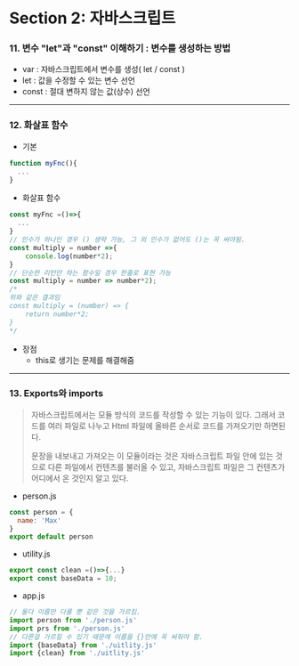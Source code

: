 # Section 2: 자바스크립트

### 11. 변수 "let"과 "const" 이해하기 : 변수를 생성하는 방법

- var : 자바스크립트에서 변수를 생성( let / const )
- let : 값을 수정할 수 있는 변수 선언
- const : 절대 변하지 않는 값(상수) 선언

---
### 12. 화살표 함수

- 기본
```javascript
function myFnc(){
  ...
}
```
- 화살표 함수
```javascript
const myFnc =()=>{
  ...
}
// 인수가 하나인 경우 () 생략 가능, 그 외 인수가 없어도 ()는 꼭 써야됨.
const multiply = number =>{
	console.log(number*2);    
}
// 단순한 리턴만 하는 함수일 경우 한줄로 표현 가능
const multiply = number => number*2);
/*
위와 같은 결과임
const multiply = (number) => {
	return number*2;
}
*/
```

- 장점
  - this로 생기는 문제를 해결해줌

---

### 13. Exports와 imports

> 자바스크립트에서는 모듈 방식의 코드를 작성할 수 있는 기능이 있다. 그래서 코드를 여러 파일로 나누고 Html 파일에 올바른 순서로 코드를 가져오기만 하면된다. 
>
> 문장을 내보내고 가져오는 이 모듈이라는 것은 자바스크립트 파일 안에 있는 것으로 다른 파일에서 컨텐츠를 불러올 수 있고, 자바스크립트 파일은 그 컨텐츠가 어디에서 온 것인지 알고 있다.

- person.js

```javascript
const person = {
  name: 'Max'
}
export default person
```

- utility.js

```javascript
export const clean =()=>{...}
export const baseData = 10;
```

- app.js

```javascript
// 둘다 이름만 다를 뿐 같은 것을 가르킴.
import person from './person.js'
import prs from './person.js'
// 다른걸 가르킬 수 있기 때문에 이름을 {}안에 꼭 써줘야 함.
import {baseData} from './uitlity.js'
import {clean} from './uitlity.js'
```

